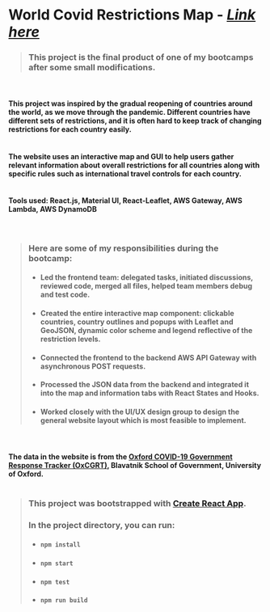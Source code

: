# **World Covid Restrictions Map** - [_Link here_](https://policy-map.web.app)

> ### This project is the final product of one of my bootcamps after some small modifications.

<br>

#### This project was inspired by the gradual reopening of countries around the world, as we move through the pandemic. Different countries have different sets of restrictions, and it is often hard to keep track of changing restrictions for each country easily. <br><br>

#### The website uses an interactive map and GUI to help users gather relevant information about overall restrictions for all countries along with specific rules such as international travel controls for each country.<br><br>

#### Tools used: React.js, Material UI, React-Leaflet, AWS Gateway, AWS Lambda, AWS DynamoDB

<br>

> ### Here are some of my responsibilities during the bootcamp: <br>
>
> - #### Led the frontend team: delegated tasks, initiated discussions, reviewed code, merged all files, helped team members debug and test code.
> - #### Created the entire interactive map component: clickable countries, country outlines and popups with Leaflet and GeoJSON, dynamic color scheme and legend reflective of the restriction levels.
> - #### Connected the frontend to the backend AWS API Gateway with asynchronous POST requests.
> - #### Processed the JSON data from the backend and integrated it into the map and information tabs with React States and Hooks.
> - #### Worked closely with the UI/UX design group to design the general website layout which is most feasible to implement.

<br>

#### The data in the website is from the [Oxford COVID-19 Government Response Tracker (OxCGRT)](https://github.com/OxCGRT/covid-policy-tracker), Blavatnik School of Government, University of Oxford. <br><br>

> ### This project was bootstrapped with [Create React App](https://github.com/facebook/create-react-app).
>
> ### In the project directory, you can run:
>
> - #### `npm install`
> - #### `npm start`
> - #### `npm test`
> - #### `npm run build`
